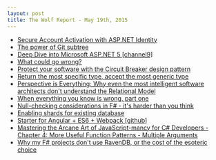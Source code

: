 ```yaml
---
layout: post
title: The Wolf Report - May 19th, 2015
---
```


- [Secure Account Activation with ASP.NET Identity](http://coding.abel.nu/2015/05/secure-account-activation-with-asp-net-identity/)
- [The power of Git subtree](https://developer.atlassian.com/blog/2015/05/the-power-of-git-subtree/)
- [Deep Dive into Microsoft ASP.NET 5 [channel9]](http://channel9.msdn.com/Events/Ignite/2015/BRK4703)
- [What could go wrong?](http://mrchlblng.me/2015/05/what-could-go-wrong/)
- [Protect your software with the Circuit Breaker design pattern](http://particular.net/blog/protect-your-software-with-the-circuit-breaker-design-pattern)
- [Return the most specific type, accept the most generic type](http://enterprisecraftsmanship.com/2015/05/18/return-the-most-specific-type-accept-the-most-generic-type/)
- [Perspective is Everything: Why even the most intelligent software architects don't understand the Relational Model](http://hepburndata.blogspot.com.au/2011/12/perspective-is-everything-why-even-most.html)
- [When everything you know is wrong, part one](http://ericlippert.com/2015/05/18/when-everything-you-know-is-wrong-part-one/)
- [Null-checking considerations in F# - it's harder than you think](http://latkin.org/blog/2015/05/18/null-checking-considerations-in-f-its-harder-than-you-think/)
- [Enabling shards for existing database](http://ayende.com/blog/170881/ravendb-sharding-enabling-shards-for-existing-database)
- [Starter for Angular + ES6 + Webpack [github]](https://github.com/angular-class/NG6-starter)
- [Mastering the Arcane Art of JavaScript-mancy for C# Developers - Chapter 4: More Useful Function Patterns - Multiple Arguments](http://www.barbarianmeetscoding.com/blog/2015/05/14/mastering-the-arcane-art-of-javascript-mancy-for-c-sharp-developers-chapter-4-more-useful-function-patterns-multiple-arguments/)
- [Why my F# projects don't use RavenDB, or the cost of the esoteric choice](https://gist.github.com/swlaschin/73691bea8d6397ba97f4)
